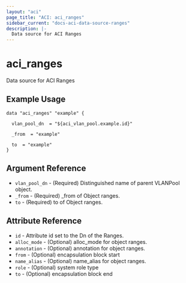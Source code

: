 ```yaml
---
layout: "aci"
page_title: "ACI: aci_ranges"
sidebar_current: "docs-aci-data-source-ranges"
description: |-
  Data source for ACI Ranges
---
```


# aci_ranges #
Data source for ACI Ranges

## Example Usage ##

```hcl
data "aci_ranges" "example" {

  vlan_pool_dn  = "${aci_vlan_pool.example.id}"

  _from  = "example"

  to  = "example"
}
```
## Argument Reference ##
* `vlan_pool_dn` - (Required) Distinguished name of parent VLANPool object.
* `_from` - (Required) _from of Object ranges.
* `to` - (Required) to of Object ranges.



## Attribute Reference

* `id` - Attribute id set to the Dn of the Ranges.
* `alloc_mode` - (Optional) alloc_mode for object ranges.
* `annotation` - (Optional) annotation for object ranges.
* `from` - (Optional) encapsulation block start
* `name_alias` - (Optional) name_alias for object ranges.
* `role` - (Optional) system role type
* `to` - (Optional) encapsulation block end
